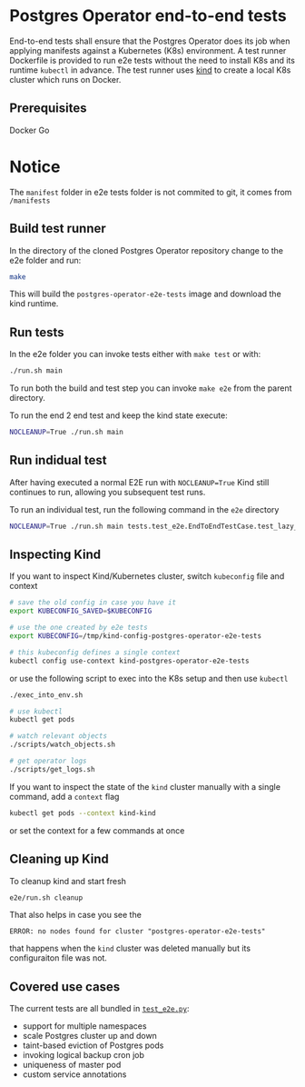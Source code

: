 # Postgres Operator end-to-end tests

End-to-end tests shall ensure that the Postgres Operator does its job when
applying manifests against a Kubernetes (K8s) environment. A test runner
Dockerfile is provided to run e2e tests without the need to install K8s and
its runtime `kubectl` in advance. The test runner uses
[kind](https://kind.sigs.k8s.io/) to create a local K8s cluster which runs on
Docker.

## Prerequisites

Docker
Go

# Notice

The `manifest` folder in e2e tests folder is not commited to git, it comes from `/manifests`

## Build test runner

In the directory of the cloned Postgres Operator repository change to the e2e
folder and run:

```bash
make
```

This will build the `postgres-operator-e2e-tests` image and download the kind
runtime.

## Run tests

In the e2e folder you can invoke tests either with `make test` or with:

```bash
./run.sh main
```

To run both the build and test step you can invoke `make e2e` from the parent
directory.

To run the end 2 end test and keep the kind state execute:
```bash
NOCLEANUP=True ./run.sh main
```

## Run indidual test

After having executed a normal E2E run with `NOCLEANUP=True` Kind still continues to run, allowing you subsequent test runs.

To run an individual test, run the following command in the `e2e` directory

```bash
NOCLEANUP=True ./run.sh main tests.test_e2e.EndToEndTestCase.test_lazy_spilo_upgrade
```

## Inspecting Kind

If you want to inspect Kind/Kubernetes cluster, switch `kubeconfig` file and context
```bash
# save the old config in case you have it
export KUBECONFIG_SAVED=$KUBECONFIG

# use the one created by e2e tests
export KUBECONFIG=/tmp/kind-config-postgres-operator-e2e-tests

# this kubeconfig defines a single context
kubectl config use-context kind-postgres-operator-e2e-tests
```

or use the following script to exec into the K8s setup and then use `kubectl`

```bash
./exec_into_env.sh

# use kubectl
kubectl get pods

# watch relevant objects
./scripts/watch_objects.sh

# get operator logs
./scripts/get_logs.sh
```

If you want to inspect the state of the `kind` cluster manually with a single command, add a `context` flag
```bash
kubectl get pods --context kind-kind
```
or set the context for a few commands at once



## Cleaning up Kind

To cleanup kind and start fresh

```bash
e2e/run.sh cleanup
```

That also helps in case you see the
```
ERROR: no nodes found for cluster "postgres-operator-e2e-tests"
```
that happens when the `kind` cluster was deleted manually but its configuraiton file was not.

## Covered use cases

The current tests are all bundled in [`test_e2e.py`](tests/test_e2e.py):

* support for multiple namespaces
* scale Postgres cluster up and down
* taint-based eviction of Postgres pods
* invoking logical backup cron job
* uniqueness of master pod
* custom service annotations

